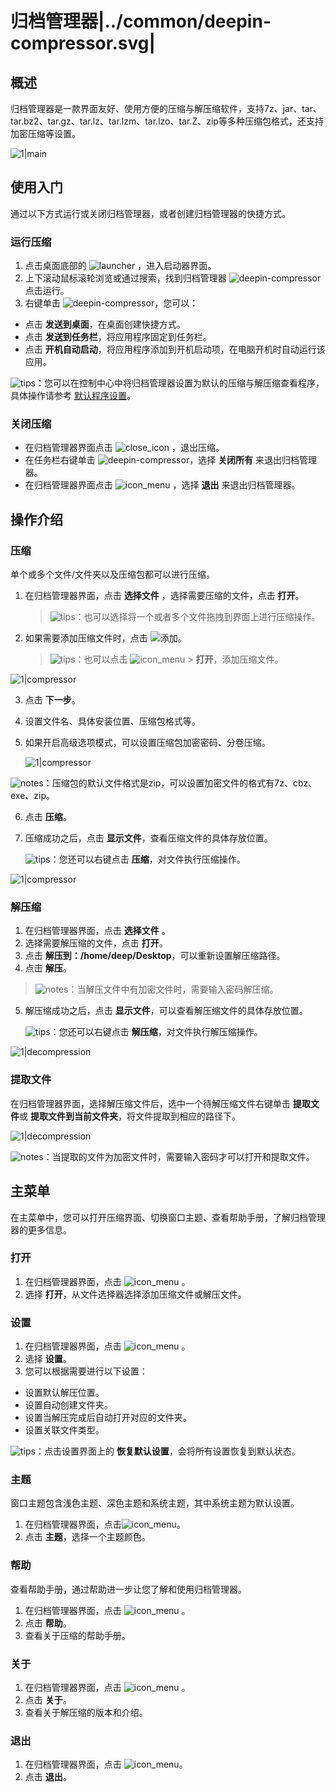 # 归档管理器|../common/deepin-compressor.svg|

## 概述


归档管理器是一款界面友好、使用方便的压缩与解压缩软件，支持7z、jar、tar、tar.bz2、tar.gz、tar.lz、tar.lzm、tar.lzo、tar.Z、zip等多种压缩包格式，还支持加密压缩等设置。

![1|main](jpg/main.png)



## 使用入门

通过以下方式运行或关闭归档管理器，或者创建归档管理器的快捷方式。

### 运行压缩

1. 点击桌面底部的 ![launcher](icon/deepin-launcher.svg) ，进入启动器界面。
2. 上下滚动鼠标滚轮浏览或通过搜索，找到归档管理器 ![deepin-compressor](icon/deepin-compressor.svg)点击运行。
3. 右键单击 ![deepin-compressor](icon/deepin-compressor.svg)，您可以：
 - 点击 **发送到桌面**，在桌面创建快捷方式。
 - 点击 **发送到任务栏**，将应用程序固定到任务栏。
 - 点击 **开机自动启动**，将应用程序添加到开机启动项，在电脑开机时自动运行该应用。

![tips](icon/tips.svg)：您可以在控制中心中将归档管理器设置为默认的压缩与解压缩查看程序，具体操作请参考 [默认程序设置](dman:///dde#默认程序设置)。

### 关闭压缩

- 在归档管理器界面点击  ![close_icon](icon/close_icon.svg) ，退出压缩。
- 在任务栏右键单击 ![deepin-compressor](icon/deepin-compressor.svg)，选择 **关闭所有** 来退出归档管理器。
- 在归档管理器界面点击 ![icon_menu](icon/icon_menu.svg) ，选择 **退出** 来退出归档管理器。

## 操作介绍

### 压缩

单个或多个文件/文件夹以及压缩包都可以进行压缩。

1. 在归档管理器界面，点击 **选择文件** ，选择需要压缩的文件，点击 **打开**。

   > ![tips](icon/tips.svg)：也可以选择将一个或者多个文件拖拽到界面上进行压缩操作。
   
2. 如果需要添加压缩文件时，点击 ![](icon/icon_plus.svg)添加。

   > ![tips](icon/tips.svg)：也可以点击  ![icon_menu](icon/icon_menu.svg) > **打开**，添加压缩文件。

![1|compressor](jpg/compress-add.png)

3. 点击 **下一步**。

4. 设置文件名、具体安装位置、压缩包格式等。

5. 如果开启高级选项模式，可以设置压缩包加密密码、分卷压缩。

   ![1|compressor](jpg/compress-file.png)

![notes](icon/notes.svg)：压缩包的默认文件格式是zip，可以设置加密文件的格式有7z、cbz、exe、zip。

6. 点击 **压缩**。

7. 压缩成功之后，点击 **显示文件**，查看压缩文件的具体存放位置。

   ![tips](icon/tips.svg)：您还可以右键点击 **压缩**，对文件执行压缩操作。

![1|compressor](jpg/compress-success.png)


### 解压缩

1. 在归档管理器界面，点击 **选择文件** 。
2. 选择需要解压缩的文件，点击 **打开**。
3. 点击 **解压到：/home/deep/Desktop**，可以重新设置解压缩路径。
4. 点击 **解压**。

> ![notes](icon/notes.svg)：当解压文件中有加密文件时，需要输入密码解压缩。

5. 解压缩成功之后，点击 **显示文件**，可以查看解压缩文件的具体存放位置。

   ![tips](icon/tips.svg)：您还可以右键点击 **解压缩**，对文件执行解压缩操作。

![1|decompression](jpg/decompression.png)

### 提取文件

在归档管理器界面，选择解压缩文件后，选中一个待解压缩文件右键单击 **提取文件**或 **提取文件到当前文件夹**，将文件提取到相应的路径下。

![1|decompression](jpg/extract.png)

![notes](icon/notes.svg)：当提取的文件为加密文件时，需要输入密码才可以打开和提取文件。

## 主菜单

在主菜单中，您可以打开压缩界面、切换窗口主题、查看帮助手册，了解归档管理器的更多信息。

### 打开
1. 在归档管理器界面，点击  ![icon_menu](icon/icon_menu.svg) 。
2. 选择 **打开**，从文件选择器选择添加压缩文件或解压文件。

### 设置

1. 在归档管理器界面，点击  ![icon_menu](icon/icon_menu.svg) 。
2. 选择 **设置**。
3. 您可以根据需要进行以下设置：
 - 设置默认解压位置。
 - 设置自动创建文件夹。
 - 设置当解压完成后自动打开对应的文件夹。
 - 设置关联文件类型。

![tips](icon/tips.svg)：点击设置界面上的 **恢复默认设置**，会将所有设置恢复到默认状态。

### 主题

窗口主题包含浅色主题、深色主题和系统主题，其中系统主题为默认设置。

1. 在归档管理器界面，点击![icon_menu](icon/icon_menu.svg)。
2. 点击 **主题**，选择一个主题颜色。

### 帮助

查看帮助手册，通过帮助进一步让您了解和使用归档管理器。

1. 在归档管理器界面，点击  ![icon_menu](icon/icon_menu.svg) 。
2. 点击 **帮助**。
3. 查看关于压缩的帮助手册。


### 关于

1. 在归档管理器界面，点击  ![icon_menu](icon/icon_menu.svg) 。
2. 点击 **关于**。
3. 查看关于解压缩的版本和介绍。

### 退出

1. 在归档管理器界面，点击 ![icon_menu](icon/icon_menu.svg)。
2. 点击 **退出**。
